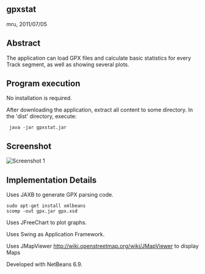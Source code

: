 gpxstat
-------

mru, 2011/07/05


Abstract
--------

The application can load GPX files and calculate basic statistics for every
Track segment, as well as showing several plots.


Program execution
-----------------

No installation is required.

After downloading the application, extract all content to some directory.
In the 'dist' directory, execute:

     java -jar gpxstat.jar


Screenshot
----------

![Screenshot 1](https://github.com/mru00/gpxstat/raw/master/doc/screenshot1.png)


Implementation Details
----------------------

Uses JAXB to generate GPX parsing code.

    sudo apt-get install xmlbeans
    scomp -out gpx.jar gpx.xsd

Uses JFreeChart to plot graphs.

Uses Swing as Application Framework.

Uses JMapViewer http://wiki.openstreetmap.org/wiki/JMapViewer to display Maps

Developed with NetBeans 6.9.